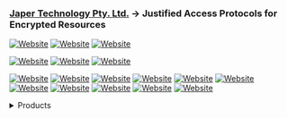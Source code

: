 ### [Japer Technology Pty. Ltd.](https://www.japer.technology) → Justified Access Protocols for Encrypted Resources

[![Website](https://img.shields.io/badge/JAPER-Technology-informational?style=flat-square&color=ac43d9&logo=wix&logoColor=white)](https://www.japer.technology)
[![Website](https://img.shields.io/badge/JAPER_iOS_App-Apple_Store-informational?style=flat-square&color=ac43d9&logo=apple&logoColor=white)](https://apps.apple.com/us/app/japer/id1481154593?ls=1)
[![Website](https://img.shields.io/badge/JAPER_Android_App-Google_Play_Store-informational?style=flat-square&color=ac43d9&logo=android&logoColor=white)](https://play.google.com/store/apps/details?id=com.japer)

[![Website](https://img.shields.io/badge/JAPER-Developer-informational?style=flat-square&color=ac43d9&logo=postman&logoColor=white)](https://developer.japer.io)
[![Website](https://img.shields.io/badge/JAPER-ChatGPT-informational?style=flat-square&color=ac43d9&logo=openai&logoColor=white)](https://chatgpt.com/g/g-GrNiWW5CX-japer-technology-pty-ltd)
[![Website](https://img.shields.io/badge/JAPER-Zoom-informational?style=flat-square&color=ac43d9&logo=zoom&logoColor=white)](https://japer.zoom.us)

[![Website](https://img.shields.io/badge/JAPER-Repositories-informational?style=flat-square&color=ac43d9&logo=github&logoColor=white)](https://github.com/japertechnology?tab=repositories&q=&type=&language=&sort=name)
[![Website](https://img.shields.io/badge/1-informational?style=flat-square&color=ac43d9)](https://github.com/japertechnology?tab=repositories&q=&type=&language=&sort=name)
[![Website](https://img.shields.io/badge/2-informational?style=flat-square&color=ac43d9)](https://github.com/japertechnology?tab=repositories&q=&type=&language=&page=2&sort=name)
[![Website](https://img.shields.io/badge/3-informational?style=flat-square&color=ac43d9)](https://github.com/japertechnology?tab=repositories&q=&type=&language=&page=3&sort=name)
[![Website](https://img.shields.io/badge/Japer-informational?style=flat-square&color=ac43d9)](https://github.com/japertechnology?tab=repositories&q=japer&type=&language=&sort=name)
[![Website](https://img.shields.io/badge/Juxta-informational?style=flat-square&color=ac43d9)](https://github.com/japertechnology?tab=repositories&q=juxta&type=&language=&sort=name)
[![Website](https://img.shields.io/badge/Private-informational?style=flat-square&color=ac43d9)](https://github.com/japertechnology?tab=repositories&type=private&language=&sort=name)
[![Website](https://img.shields.io/badge/Public-informational?style=flat-square&color=ac43d9)](https://github.com/japertechnology?tab=repositories&type=public&language=&sort=name)
[![Website](https://img.shields.io/badge/Spark-informational?style=flat-square&color=ac43d9)](https://github.com/japertechnology?tab=repositories&q=spark&type=&language=&sort=name)
[![Website](https://img.shields.io/badge/Static-informational?style=flat-square&color=ac43d9)](https://github.com/japertechnology?tab=repositories&q=static&type=&language=&sort=name)
[![Website](https://img.shields.io/badge/Template-informational?style=flat-square&color=ac43d9)](https://github.com/japertechnology?tab=repositories&type=template&language=&sort=name)


<details>
  <summary>Products</summary>

  #### JAPER's primary product is it's API, this GitHub repository contains resources that compliment the API documentation at [developer.japer.io](https://developer.japer.io)
  
  [![ReadMe Card](https://github-readme-stats.vercel.app/api/pin/?username=japertechnology&repo=developer-japer-io)](https://github.com/japertechnology/developer-japer-io)

  #### During the development of JAPER this tool proved very useful.  
  
  [![ReadMe Card](https://github-readme-stats.vercel.app/api/pin/?username=japertechnology&repo=juxta-repo)](https://github.com/japertechnology/juxta-repo)

<details>
  <summary>GitHub Stats</summary>
  
  ![stats](https://github-readme-stats.vercel.app/api?username=japertechnology&title_color=3498db&text_color=2ecc71&icon_color=3498db&bg_color=00000000&hide_border=true&show_icons=true&include_all_commits=true&count_private=true&disable_animations=true)
  ![trophy](https://github-profile-trophy.vercel.app/?username=japertechnology&no-bg=true&no-frame=true&column=4&theme=algolia)
  
  ![graph](https://github-readme-activity-graph.vercel.app/graph?username=japertechnology&bg_color=0000000&color=2980b9&line=2980b9&point=27ae60&area_color=2980b9&area=true&hide_border=true)
  
  ![streak](https://github-contributor-stats.vercel.app/api?username=japertechnology&title_color=3498db&text_color=2ecc71&icon_color=3498db&bg_color=00000000&hide_border=true&show_icons=true&include_all_commits=true&count_private=true&disable_animations=true)
  ![streak](https://streak-stats.demolab.com/?user=japertechnology&hide_border=true&background=00000000&border=2980b9&stroke=2980b9&ring=27ae60&fire=27ae60&currStreakNum=2980b9&sideNums=2980b9&currStreakLabel=2980b9&sideLabels=2980b9&dates=2980b9)
  
</details>

</details>

